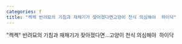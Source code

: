```yaml
---
categories: f
title: "켁켁 반려묘의 기침과 재채기가 잦아졌다면고양이 천식 의심해야  하이닥"
---
```

"켁켁" 반려묘의 기침과 재채기가 잦아졌다면...고양이 천식 의심해야&nbsp;&nbsp;하이닥